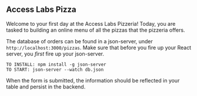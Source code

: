 ## Access Labs Pizza

Welcome to your first day at the Access Labs Pizzeria!
Today, you are tasked to building an online menu of all the pizzas that the pizzeria offers.

The database of orders can be found in a json-server, under `http://localhost:3000/pizzas`.
Make sure that before you fire up your React server, you *first* fire up your json-server.

```
TO INSTALL: npm install -g json-server
TO START: json-server --watch db.json
```

<!-- After firing up your server, render the list of pizzas in to the table. -->

<!-- Each row in the table should be a pizza component and when you click the "Edit" button, it should send the pizza associated with that component into the Pizza form. -->

<!-- The pizza form will then render the information about the pizza in the form, which will be editable. -->

When the form is submitted, the information should be reflected in your table and persist in the backend.
